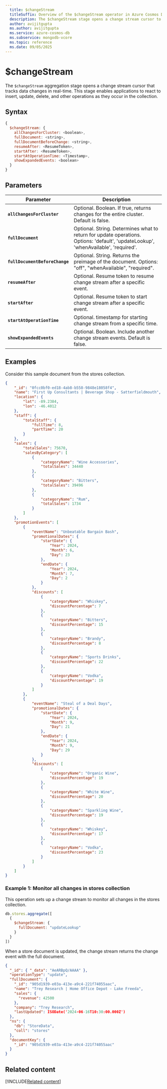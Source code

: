 ```yaml
---
  title: $changeStream
  titleSuffix: Overview of the $changeStream operator in Azure Cosmos DB for MongoDB (vCore)
  description: The $changeStream stage opens a change stream cursor to track data changes in real-time.
  author: avijitgupta
  ms.author: avijitgupta
  ms.service: azure-cosmos-db
  ms.subservice: mongodb-vcore
  ms.topic: reference
  ms.date: 09/05/2025
---
```


# $changeStream

The `$changeStream` aggregation stage opens a change stream cursor that tracks data changes in real-time. This stage enables applications to react to insert, update, delete, and other operations as they occur in the collection.

## Syntax

```javascript
{
  $changeStream: {
    allChangesForCluster: <boolean>,
    fullDocument: <string>,
    fullDocumentBeforeChange: <string>,
    resumeAfter: <ResumeToken>,
    startAfter: <ResumeToken>,
    startAtOperationTime: <Timestamp>,
    showExpandedEvents: <boolean>
  }
}
```

## Parameters

| Parameter | Description |
| --- | --- |
| **`allChangesForCluster`** | Optional. Boolean. If true, returns changes for the entire cluster. Default is false. |
| **`fullDocument`** | Optional. String. Determines what to return for update operations. Options: 'default', 'updateLookup', 'whenAvailable', 'required'. |
| **`fullDocumentBeforeChange`** | Optional. String. Returns the preimage of the document. Options: "off", "whenAvailable", "required". |
| **`resumeAfter`** | Optional. Resume token to resume change stream after a specific event. |
| **`startAfter`** | Optional. Resume token to start change stream after a specific event. |
| **`startAtOperationTime`** | Optional. timestamp for starting change stream from a specific time. |
| **`showExpandedEvents`** | Optional. Boolean. Include another change stream events. Default is false. |

## Examples

Consider this sample document from the stores collection.

```json
{
    "_id": "0fcc0bf0-ed18-4ab8-b558-9848e18058f4",
    "name": "First Up Consultants | Beverage Shop - Satterfieldmouth",
    "location": {
        "lat": -89.2384,
        "lon": -46.4012
    },
    "staff": {
        "totalStaff": {
            "fullTime": 8,
            "partTime": 20
        }
    },
    "sales": {
        "totalSales": 75670,
        "salesByCategory": [
            {
                "categoryName": "Wine Accessories",
                "totalSales": 34440
            },
            {
                "categoryName": "Bitters",
                "totalSales": 39496
            },
            {
                "categoryName": "Rum",
                "totalSales": 1734
            }
        ]
    },
    "promotionEvents": [
        {
            "eventName": "Unbeatable Bargain Bash",
            "promotionalDates": {
                "startDate": {
                    "Year": 2024,
                    "Month": 6,
                    "Day": 23
                },
                "endDate": {
                    "Year": 2024,
                    "Month": 7,
                    "Day": 2
                }
            },
            "discounts": [
                {
                    "categoryName": "Whiskey",
                    "discountPercentage": 7
                },
                {
                    "categoryName": "Bitters",
                    "discountPercentage": 15
                },
                {
                    "categoryName": "Brandy",
                    "discountPercentage": 8
                },
                {
                    "categoryName": "Sports Drinks",
                    "discountPercentage": 22
                },
                {
                    "categoryName": "Vodka",
                    "discountPercentage": 19
                }
            ]
        },
        {
            "eventName": "Steal of a Deal Days",
            "promotionalDates": {
                "startDate": {
                    "Year": 2024,
                    "Month": 9,
                    "Day": 21
                },
                "endDate": {
                    "Year": 2024,
                    "Month": 9,
                    "Day": 29
                }
            },
            "discounts": [
                {
                    "categoryName": "Organic Wine",
                    "discountPercentage": 19
                },
                {
                    "categoryName": "White Wine",
                    "discountPercentage": 20
                },
                {
                    "categoryName": "Sparkling Wine",
                    "discountPercentage": 19
                },
                {
                    "categoryName": "Whiskey",
                    "discountPercentage": 17
                },
                {
                    "categoryName": "Vodka",
                    "discountPercentage": 23
                }
            ]
        }
    ]
}
```

### Example 1: Monitor all changes in stores collection

This operation sets up a change stream to monitor all changes in the stores collection.

```javascript
db.stores.aggregate([
  {
    $changeStream: {
      fullDocument: "updateLookup"
    }
  }
])
```

When a store document is updated, the change stream returns the change event with the full document.

```json
{
  "_id": { "_data": "AeARBpQ/AAAA" },
  "operationType": "update",
  "fullDocument": {
    "_id": "905d1939-e03a-413e-a9c4-221f74055aac",
    "name": "Trey Research | Home Office Depot - Lake Freeda",
    "sales": {
      "revenue": 42500
    },
    "company": "Trey Research",
    "lastUpdated": ISODate('2024-06-16T10:30:00.000Z')
  },
  "ns": {
    "db": "StoreData",
    "coll": "stores"
  },
  "documentKey": {
    "_id": "905d1939-e03a-413e-a9c4-221f74055aac"
  }
}
```

## Related content

[!INCLUDE[Related content](../includes/related-content.md)]
